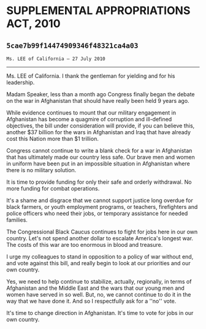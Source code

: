 # SUPPLEMENTAL APPROPRIATIONS ACT, 2010
## `5cae7b99f14474909346f48321ca4a03`
`Ms. LEE of California — 27 July 2010`

---


Ms. LEE of California. I thank the gentleman for yielding and for his 
leadership.

Madam Speaker, less than a month ago Congress finally began the 
debate on the war in Afghanistan that should have really been held 9 
years ago.

While evidence continues to mount that our military engagement in 
Afghanistan has become a quagmire of corruption and ill-defined 
objectives, the bill under consideration will provide, if you can 
believe this, another $37 billion for the wars in Afghanistan and Iraq 
that have already cost this Nation more than $1 trillion.

Congress cannot continue to write a blank check for a war in 
Afghanistan that has ultimately made our country less safe. Our brave 
men and women in uniform have been put in an impossible situation in 
Afghanistan where there is no military solution.

It is time to provide funding for only their safe and orderly 
withdrawal. No more funding for combat operations.

It's a shame and disgrace that we cannot support justice long overdue 
for black farmers, or youth employment programs, or teachers, 
firefighters and police officers who need their jobs, or temporary 
assistance for needed families.

The Congressional Black Caucus continues to fight for jobs here in 
our own country. Let's not spend another dollar to escalate America's 
longest war. The costs of this war are too enormous in blood and 
treasure.

I urge my colleagues to stand in opposition to a policy of war 
without end, and vote against this bill, and really begin to look at 
our priorities and our own country.

Yes, we need to help continue to stabilize, actually, regionally, in 
terms of Afghanistan and the Middle East and the wars that our young 
men and women have served in so well. But, no, we cannot continue to do 
it in the way that we have done it. And so I respectfully ask for a 
''no'' vote.

It's time to change direction in Afghanistan. It's time to vote for 
jobs in our own country.

